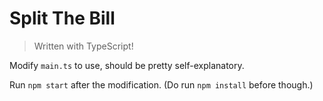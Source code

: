 # Split The Bill

> Written with TypeScript!

Modify `main.ts` to use, should be pretty self-explanatory.

Run `npm start` after the modification. (Do run `npm install` before though.)

